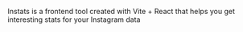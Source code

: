 Instats is a frontend tool created with Vite + React that helps you get interesting stats for your Instagram data
